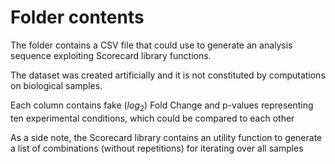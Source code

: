 # Folder contents

The folder contains a CSV file that could use to generate an analysis sequence exploiting Scorecard library functions.

The dataset was created artificially and it is not constituted by computations on biological samples.

Each column contains fake ($log_{2}$) Fold Change and p-values representing ten experimental conditions, which could be compared to each other

As a side note, the Scorecard library contains an utility function to generate a list of combinations (without repetitions) for iterating over all samples
